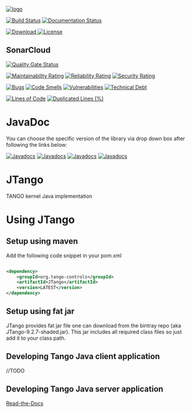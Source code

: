 [![logo](http://www.tango-controls.org/static/tango/img/logo_tangocontrols.png)](http://www.tango-controls.org)



[![Build Status](https://travis-ci.org/tango-controls/JTango.svg?branch=jtango-9-lts)](https://travis-ci.org/tango-controls/JTango)
[![Documentation Status](https://readthedocs.org/projects/jtango/badge/?version=jtango-9-lts)](http://jtango.readthedocs.io/en/jtango-9-lts/?badge=jtango-9-lts)

[ ![Download](https://api.bintray.com/packages/tango-controls/jtango/JTango/images/download.svg) ](https://bintray.com/tango-controls/jtango/JTango/_latestVersion)
[![License](https://img.shields.io/badge/license-LGPL--3.0-blue.svg)](https://github.com/tango-controls/JTango/blob/jtango-9-lts/LICENSE)

## SonarCloud

[![Quality Gate Status](https://sonarcloud.io/api/project_badges/measure?project=org.tango-controls%3AJTango-root&metric=alert_status)](https://sonarcloud.io/dashboard?id=org.tango-controls%3AJTango-root)

[![Maintainability Rating](https://sonarcloud.io/api/project_badges/measure?project=org.tango-controls%3AJTango-root&metric=sqale_rating)](https://sonarcloud.io/dashboard?id=org.tango-controls%3AJTango-root)
[![Reliability Rating](https://sonarcloud.io/api/project_badges/measure?project=org.tango-controls%3AJTango-root&metric=reliability_rating)](https://sonarcloud.io/dashboard?id=org.tango-controls%3AJTango-root)
[![Security Rating](https://sonarcloud.io/api/project_badges/measure?project=org.tango-controls%3AJTango-root&metric=security_rating)](https://sonarcloud.io/dashboard?id=org.tango-controls%3AJTango-root)

[![Bugs](https://sonarcloud.io/api/project_badges/measure?project=org.tango-controls%3AJTango-root&metric=bugs)](https://sonarcloud.io/dashboard?id=org.tango-controls%3AJTango-root)
[![Code Smells](https://sonarcloud.io/api/project_badges/measure?project=org.tango-controls%3AJTango-root&metric=code_smells)](https://sonarcloud.io/dashboard?id=org.tango-controls%3AJTango-root)
[![Vulnerabilities](https://sonarcloud.io/api/project_badges/measure?project=org.tango-controls%3AJTango-root&metric=vulnerabilities)](https://sonarcloud.io/dashboard?id=org.tango-controls%3AJTango-root)
[![Technical Debt](https://sonarcloud.io/api/project_badges/measure?project=org.tango-controls%3AJTango-root&metric=sqale_index)](https://sonarcloud.io/dashboard?id=org.tango-controls%3AJTango-root)


[![Lines of Code](https://sonarcloud.io/api/project_badges/measure?project=org.tango-controls%3AJTango-root&metric=ncloc)](https://sonarcloud.io/dashboard?id=org.tango-controls%3AJTango-root)
[![Duplicated Lines (%)](https://sonarcloud.io/api/project_badges/measure?project=org.tango-controls%3AJTango-root&metric=duplicated_lines_density)](https://sonarcloud.io/dashboard?id=org.tango-controls%3AJTango-root)

# JavaDoc

You can choose the specific version of the library via drop down box after following the links below:

[![Javadocs](https://www.javadoc.io/badge/org.tango-controls/JTangoServer/9.5.17.svg?color=yellowgreen&label=JTangoServer)](https://www.javadoc.io/doc/org.tango-controls/JTangoServer/9.5.17)
[![Javadocs](https://www.javadoc.io/badge/org.tango-controls/JTangoClientLang/9.5.17.svg?label=JTangoClientLang&color=blue)](https://www.javadoc.io/doc/org.tango-controls/JTangoClientLang/9.5.17)
[![Javadocs](https://www.javadoc.io/badge/org.tango-controls/JTangoCommons/9.5.17.svg?color=yellow&label=JTangoCommons)](https://www.javadoc.io/doc/org.tango-controls/JTangoCommons/9.5.17)
[![Javadocs](https://www.javadoc.io/badge/org.tango-controls/TangORB/9.5.17.svg?color=orange&label=TangORB)](https://www.javadoc.io/doc/org.tango-controls/TangORB/9.5.17)

# JTango

TANGO kernel Java implementation

# Using JTango

## Setup using maven

Add the following code snippet in your pom.xml


```xml

<dependency>
    <groupId>org.tango-controls</groupId>
    <artifactId>JTango</artifactId>
    <version>LATEST</version>
</dependency>

```

## Setup using fat jar

JTango provides fat jar file one can download from the bintray repo (aka JTango-9.2.7-shaded.jar). This jar includes all required class files so just add it to your class path.

## Developing Tango Java client application

//TODO

## Developing Tango Java server application

[Read-the-Docs](http://tango-controls.readthedocs.io/en/latest/java-server-guide/index.html)
